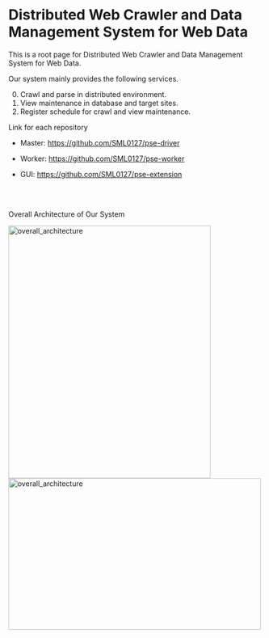 # Distributed Web Crawler and Data Management System for Web Data


This is a root page for Distributed Web Crawler and Data Management System for Web Data.

Our system mainly provides the following services.

0. Crawl and parse in distributed environment.
1. View maintenance in database and target sites.
2. Register schedule for crawl and view maintenance.



Link for each repository
 - Master: https://github.com/SML0127/pse-driver

 - Worker: https://github.com/SML0127/pse-worker

 - GUI: https://github.com/SML0127/pse-extension

<br>
<br>

Overall Architecture of Our System

<img width="400" height="500" alt="overall_architecture" src="https://user-images.githubusercontent.com/13589283/140601538-9ebc134e-0e55-404e-9929-c231295de423.png">
<img width="500" height="300" alt="overall_architecture" src="https://user-images.githubusercontent.com/13589283/140601624-d8bd5686-a8a9-4d40-baf9-c6376fb3c1cb.jpg">
